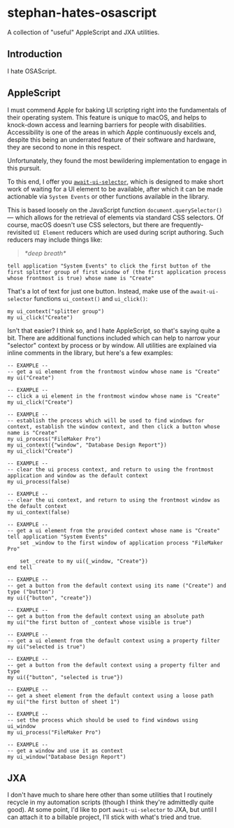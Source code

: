 # stephan-hates-osascript

A collection of "useful" AppleScript and JXA utilities.

## Introduction

I hate OSAScript.

## AppleScript

I must commend Apple for baking UI scripting right into the fundamentals of their operating system. This feature is unique to macOS, and helps to knock-down access and learning barriers for people with disabilities. Accessibility is one of the areas in which Apple continuously excels and, despite this being an underrated feature of their software and hardware, they are second to none in this respect.

Unfortunately, they found the most bewildering implementation to engage in this pursuit.

To this end, I offer you [`await-ui-selector`](https://github.com/stephancasas/stephan-hates-osascript/applescript/await-ui-selector.applescript), which is designed to make short work of waiting for a UI element to be available, after which it can be made actionable via `System Events` or other functions available in the library.

This is based loosely on the JavaScript function `document.querySelector()` — which allows for the retrieval of elements via standard CSS selectors. Of course, macOS doesn't use CSS selectors, but there are frequently-revisited `UI Element` reducers which are used during script authoring. Such reducers may include things like:

> _\*deep breath\*_

```applescript
tell application "System Events" to click the first button of the first splitter group of first window of (the first application process whose frontmost is true) whose name is "Create"
```

That's a lot of text for just one button. Instead, make use of the `await-ui-selector` functions `ui_context()` and `ui_click()`:

```applescript
my ui_context("splitter group")
my ui_click("Create")
```

Isn't that easier? I think so, and I hate AppleScript, so that's saying quite a bit. There are additional functions included which can help to narrow your "selector" context by process or by window. All utilities are explained via inline comments in the library, but here's a few examples:

```applescript
-- EXAMPLE --
-- get a ui element from the frontmost window whose name is "Create"
my ui("Create")

-- EXAMPLE --
-- click a ui element in the frontmost window whose name is "Create"
my ui_click("Create")

-- EXAMPLE --
-- establish the process which will be used to find windows for context, establish the window context, and then click a button whose name is "Create"
my ui_process("FileMaker Pro")
my ui_context({"window", "Database Design Report"})
my ui_click("Create")

-- EXAMPLE --
-- clear the ui process context, and return to using the frontmost application and window as the default context
my ui_process(false)

-- EXAMPLE --
-- clear the ui context, and return to using the frontmost window as the default context
my ui_context(false)

-- EXAMPLE --
-- get a ui element from the provided context whose name is "Create"
tell application "System Events"
	set _window to the first window of application process "FileMaker Pro"

	set _create to my ui({_window, "Create"})
end tell

-- EXAMPLE --
-- get a button from the default context using its name ("Create") and type ("button")
my ui({"button", "create"})

-- EXAMPLE --
-- get a button from the default context using an absolute path
my ui("the first button of _context whose visible is true")

-- EXAMPLE --
-- get a ui element from the default context using a property filter
my ui("selected is true")

-- EXAMPLE --
-- get a button from the default context using a property filter and type
my ui({"button", "selected is true"})

-- EXAMPLE --
-- get a sheet element from the default context using a loose path
my ui("the first button of sheet 1")

-- EXAMPLE --
-- set the process which should be used to find windows using ui_window
my ui_process("FileMaker Pro")

-- EXAMPLE --
-- get a window and use it as context
my ui_window("Database Design Report")
```

## JXA

I don't have much to share here other than some utilities that I routinely recycle in my automation scripts (though I think they're admittedly quite good). At some point, I'd like to port `await-ui-selector` to JXA, but until I can attach it to a billable project, I'll stick with what's tried and true.